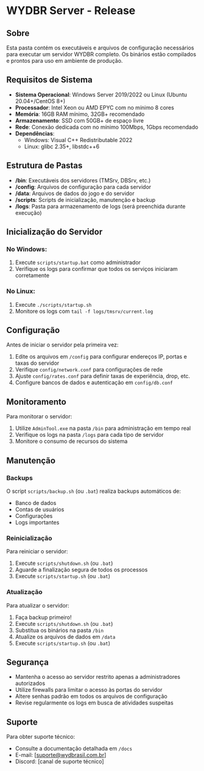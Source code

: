 # WYDBR Server - Release

## Sobre

Esta pasta contém os executáveis e arquivos de configuração necessários para executar um servidor WYDBR completo. Os binários estão compilados e prontos para uso em ambiente de produção.

## Requisitos de Sistema

- **Sistema Operacional**: Windows Server 2019/2022 ou Linux (Ubuntu 20.04+/CentOS 8+)
- **Processador**: Intel Xeon ou AMD EPYC com no mínimo 8 cores
- **Memória**: 16GB RAM mínimo, 32GB+ recomendado
- **Armazenamento**: SSD com 50GB+ de espaço livre
- **Rede**: Conexão dedicada com no mínimo 100Mbps, 1Gbps recomendado
- **Dependências**: 
  - Windows: Visual C++ Redistributable 2022
  - Linux: glibc 2.35+, libstdc++6

## Estrutura de Pastas

- **/bin**: Executáveis dos servidores (TMSrv, DBSrv, etc.)
- **/config**: Arquivos de configuração para cada servidor
- **/data**: Arquivos de dados do jogo e do servidor
- **/scripts**: Scripts de inicialização, manutenção e backup
- **/logs**: Pasta para armazenamento de logs (será preenchida durante execução)

## Inicialização do Servidor

### No Windows:
1. Execute `scripts/startup.bat` como administrador
2. Verifique os logs para confirmar que todos os serviços iniciaram corretamente

### No Linux:
1. Execute `./scripts/startup.sh`
2. Monitore os logs com `tail -f logs/tmsrv/current.log`

## Configuração

Antes de iniciar o servidor pela primeira vez:

1. Edite os arquivos em `/config` para configurar endereços IP, portas e taxas do servidor
2. Verifique `config/network.conf` para configurações de rede
3. Ajuste `config/rates.conf` para definir taxas de experiência, drop, etc.
4. Configure bancos de dados e autenticação em `config/db.conf`

## Monitoramento

Para monitorar o servidor:

1. Utilize `AdminTool.exe` na pasta `/bin` para administração em tempo real
2. Verifique os logs na pasta `/logs` para cada tipo de servidor
3. Monitore o consumo de recursos do sistema

## Manutenção

### Backups
O script `scripts/backup.sh` (ou `.bat`) realiza backups automáticos de:
- Banco de dados
- Contas de usuários
- Configurações
- Logs importantes

### Reinicialização
Para reiniciar o servidor:
1. Execute `scripts/shutdown.sh` (ou `.bat`)
2. Aguarde a finalização segura de todos os processos
3. Execute `scripts/startup.sh` (ou `.bat`)

### Atualização
Para atualizar o servidor:
1. Faça backup primeiro!
2. Execute `scripts/shutdown.sh` (ou `.bat`)
3. Substitua os binários na pasta `/bin`
4. Atualize os arquivos de dados em `/data`
5. Execute `scripts/startup.sh` (ou `.bat`)

## Segurança

- Mantenha o acesso ao servidor restrito apenas a administradores autorizados
- Utilize firewalls para limitar o acesso às portas do servidor
- Altere senhas padrão em todos os arquivos de configuração
- Revise regularmente os logs em busca de atividades suspeitas

## Suporte

Para obter suporte técnico:
- Consulte a documentação detalhada em `/docs`
- E-mail: [suporte@wydbrasil.com.br]
- Discord: [canal de suporte técnico]